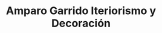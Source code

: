 ---
title: "Amparo Garrido Iteriorismo y Decoración"
url: /sevilla/amparo-garrido-iteriorismo-y-decoracion/
shop: decoración interior
---